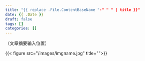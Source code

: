 ```yaml
---
title: "{{ replace .File.ContentBaseName "-" " " | title }}"
date: {{ .Date }}
draft: false
tags: []
categories: []
---
```


（文章摘要输入位置）

<!--more-->

{{< figure src="/images/imgname.jpg" title="">}}